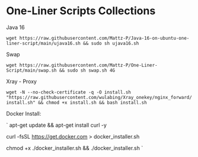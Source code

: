 # One-Liner Scripts Collections

Java 16

`
wget https://raw.githubusercontent.com/Mattz-P/Java-16-on-ubuntu-one-liner-script/main/ujava16.sh && sudo sh ujava16.sh
`

Swap

`wget https://raw.githubusercontent.com/Mattz-P/One-Liner-Script/main/swap.sh && sudo sh swap.sh 4G`

Xray - Proxy

`wget -N --no-check-certificate -q -O install.sh "https://raw.githubusercontent.com/wulabing/Xray_onekey/nginx_forward/install.sh" && chmod +x install.sh && bash install.sh
`

Docker Install:

`
apt-get update && apt-get install curl -y

curl -fsSL https://get.docker.com > docker_installer.sh

chmod +x ./docker_installer.sh && ./docker_installer.sh
`
